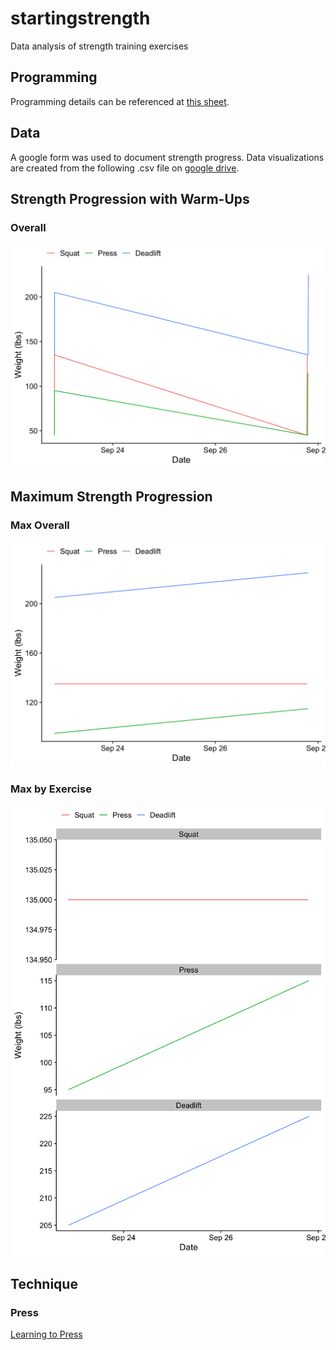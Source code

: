 # startingstrength

Data analysis of strength training exercises

## Programming

Programming details can be referenced at [this sheet](https://docs.google.com/spreadsheets/d/1SyOB_r6XOENmAunPZwkslgBb2Ltgzxn3EmezelEKQ5s/edit?usp=sharing).

## Data

A google form was used to document strength progress. Data visualizations are created from the following .csv file on [google drive](https://docs.google.com/spreadsheets/d/1F2IPfClwYT3qm4VbRAwbtanyX0AFURBW-uvPVcoMV-8/edit?usp=sharing).


## Strength Progression with Warm-Ups

### Overall

![](strength_timeline.png)



## Maximum Strength Progression

### Max Overall

![](strength_timeline_max.png)

### Max by Exercise

![](strength_timeline_max_facet.png)


## Technique

### Press

[Learning to Press](https://www.youtube.com/watch?v=8dacy5hjaE8)